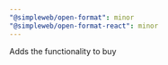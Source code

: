 ```yaml
---
"@simpleweb/open-format": minor
"@simpleweb/open-format-react": minor
---
```


Adds the functionality to buy
